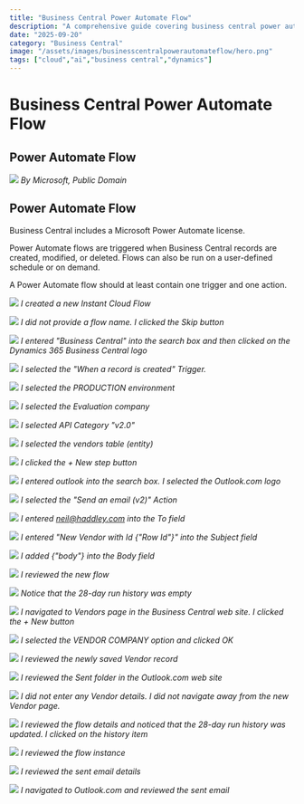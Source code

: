 ```yaml
---
title: "Business Central Power Automate Flow"
description: "A comprehensive guide covering business central power automate flow"
date: "2025-09-20"
category: "Business Central"
image: "/assets/images/businesscentralpowerautomateflow/hero.png"
tags: ["cloud","ai","business central","dynamics"]
---
```


# Business Central Power Automate Flow

## Power Automate Flow

![](/assets/images/businesscentralpowerautomateflow/dynamics365-color.svg)
*By Microsoft, Public Domain*


## Power Automate Flow

Business Central includes a Microsoft Power Automate license.

Power Automate flows are triggered when Business Central records are created, modified, or deleted. Flows can also be run on a user-defined schedule or on demand.

A Power Automate flow should at least contain one trigger and one action.

![](/assets/images/businesscentralpowerautomateflow/screen-shot-2024-01-03-at-12.30.00-pm-1836x1132.png)
*I created a new Instant Cloud Flow*

![](/assets/images/businesscentralpowerautomateflow/screen-shot-2024-01-03-at-12.30.31-pm-1836x1128.png)
*I did not provide a flow name. I clicked the Skip button*

![](/assets/images/businesscentralpowerautomateflow/screen-shot-2024-01-03-at-12.30.57-pm-1836x1128.png)
*I entered "Business Central" into the search box and then clicked on the Dynamics 365 Business Central logo*

![](/assets/images/businesscentralpowerautomateflow/screen-shot-2024-01-03-at-12.31.16-pm-1836x1129.png)
*I selected the "When a record is created" Trigger.*

![](/assets/images/businesscentralpowerautomateflow/screen-shot-2024-01-03-at-12.31.33-pm-1836x988.png)
*I selected the PRODUCTION environment*

![](/assets/images/businesscentralpowerautomateflow/screen-shot-2024-01-03-at-12.31.46-pm-1836x872.png)
*I selected the Evaluation company*

![](/assets/images/businesscentralpowerautomateflow/screen-shot-2024-01-03-at-12.32.00-pm-1836x1130.png)
*I selected API Category "v2.0"*

![](/assets/images/businesscentralpowerautomateflow/screen-shot-2024-01-03-at-12.32.16-pm-1836x1134.png)
*I selected the vendors table (entity)*

![](/assets/images/businesscentralpowerautomateflow/screen-shot-2024-01-03-at-12.32.29-pm-1836x907.png)
*I clicked the + New step button*

![](/assets/images/businesscentralpowerautomateflow/screen-shot-2024-01-03-at-12.32.47-pm-1836x1132.png)
*I entered outlook into the search box. I selected the Outlook.com logo*

![](/assets/images/businesscentralpowerautomateflow/screen-shot-2024-01-03-at-12.32.59-pm-1836x1136.png)
*I selected the "Send an email (v2)" Action*

![](/assets/images/businesscentralpowerautomateflow/screen-shot-2024-01-03-at-12.33.29-pm-1836x1136.png)
*I entered neil@haddley.com into the To field*

![](/assets/images/businesscentralpowerautomateflow/screen-shot-2024-01-03-at-12.34.19-pm-1836x1132.png)
*I entered "New Vendor with Id {"Row Id"}" into the Subject field*

![](/assets/images/businesscentralpowerautomateflow/screen-shot-2024-01-03-at-12.34.38-pm-1836x1127.png)
*I added {"body"} into the Body field*

![](/assets/images/businesscentralpowerautomateflow/screen-shot-2024-01-03-at-12.35.09-pm-1836x774.png)
*I reviewed the new flow*

![](/assets/images/businesscentralpowerautomateflow/screen-shot-2024-01-03-at-12.35.22-pm-1836x1133.png)
*Notice that the 28-day run history was empty*

![](/assets/images/businesscentralpowerautomateflow/screen-shot-2024-01-03-at-12.35.34-pm-1836x674.png)
*I navigated to Vendors page in the Business Central web site. I clicked the + New button*

![](/assets/images/businesscentralpowerautomateflow/screen-shot-2024-01-03-at-12.35.43-pm-1836x1015.png)
*I selected the VENDOR COMPANY option and clicked OK*

![](/assets/images/businesscentralpowerautomateflow/screen-shot-2024-01-03-at-12.35.55-pm-1836x1133.png)
*I reviewed the newly saved Vendor record*

![](/assets/images/businesscentralpowerautomateflow/screen-shot-2024-01-03-at-12.37.02-pm-1836x1133.png)
*I reviewed the Sent folder in the Outlook.com web site*

![](/assets/images/businesscentralpowerautomateflow/screen-shot-2024-01-03-at-12.37.36-pm-1836x1137.png)
*I did not enter any Vendor details. I did not navigate away from the new Vendor page.*

![](/assets/images/businesscentralpowerautomateflow/screen-shot-2024-01-03-at-12.37.45-pm-1836x1133.png)
*I reviewed the flow details and noticed that the 28-day run history was updated. I clicked on the history item*

![](/assets/images/businesscentralpowerautomateflow/screen-shot-2024-01-03-at-12.37.59-pm-1836x1125.png)
*I reviewed the flow instance*

![](/assets/images/businesscentralpowerautomateflow/screen-shot-2024-01-03-at-12.40.34-pm-1836x1132.png)
*I reviewed the sent email details*

![](/assets/images/businesscentralpowerautomateflow/screen-shot-2024-01-03-at-12.40.54-pm-1836x1131.png)
*I navigated to Outlook.com and reviewed the sent email*
